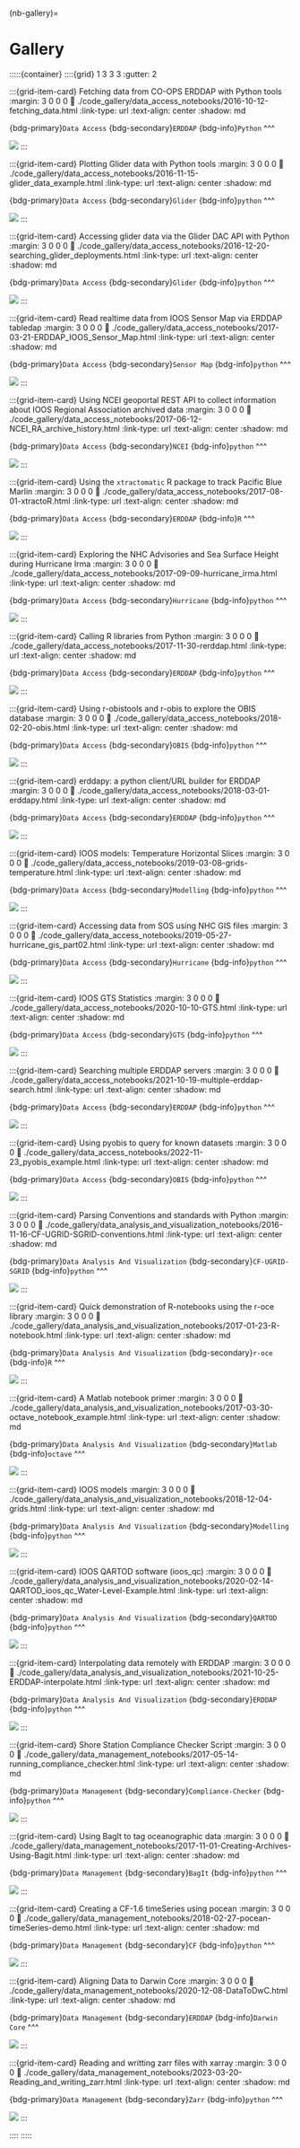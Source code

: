 (nb-gallery)=
# Gallery

:::::{container}
::::{grid} 1 3 3 3
:gutter: 2

:::{grid-item-card} Fetching data from CO-OPS ERDDAP with Python tools
:margin: 3 0 0 0
:link: ./code_gallery/data_access_notebooks/2016-10-12-fetching_data.html
:link-type: url
:text-align: center
:shadow: md

{bdg-primary}`Data Access`
{bdg-secondary}`ERDDAP`
{bdg-info}`Python`
^^^

<img src="images/2016-10-12-fetching_data.png"/>
:::

:::{grid-item-card} Plotting Glider data with Python tools
:margin: 3 0 0 0
:link: ./code_gallery/data_access_notebooks/2016-11-15-glider_data_example.html
:link-type: url
:text-align: center
:shadow: md

{bdg-primary}`Data Access`
{bdg-secondary}`Glider`
{bdg-info}`python`
^^^

<img src="images/2016-11-15-glider_data_example.png"/>
:::

:::{grid-item-card} Accessing glider data via the Glider DAC API with Python
:margin: 3 0 0 0
:link: ./code_gallery/data_access_notebooks/2016-12-20-searching_glider_deployments.html
:link-type: url
:text-align: center
:shadow: md

{bdg-primary}`Data Access`
{bdg-secondary}`Glider`
{bdg-info}`python`
^^^

<img src="images/2016-12-20-searching_glider_deployments.png"/>
:::

:::{grid-item-card} Read realtime data from IOOS Sensor Map via ERDDAP tabledap
:margin: 3 0 0 0
:link: ./code_gallery/data_access_notebooks/2017-03-21-ERDDAP_IOOS_Sensor_Map.html
:link-type: url
:text-align: center
:shadow: md

{bdg-primary}`Data Access`
{bdg-secondary}`Sensor Map`
{bdg-info}`python`
^^^

<img src="images/2017-03-21-ERDDAP_IOOS_Sensor_Map.png"/>
:::

:::{grid-item-card} Using NCEI geoportal REST API to collect information about IOOS Regional Association archived data
:margin: 3 0 0 0
:link: ./code_gallery/data_access_notebooks/2017-06-12-NCEI_RA_archive_history.html
:link-type: url
:text-align: center
:shadow: md

{bdg-primary}`Data Access`
{bdg-secondary}`NCEI`
{bdg-info}`python`
^^^

<img src="images/2017-06-12-NCEI_RA_archive_history.png"/>
:::

:::{grid-item-card} Using the `xtractomatic` R package to track Pacific Blue Marlin
:margin: 3 0 0 0
:link: ./code_gallery/data_access_notebooks/2017-08-01-xtractoR.html
:link-type: url
:text-align: center
:shadow: md

{bdg-primary}`Data Access`
{bdg-secondary}`ERDDAP`
{bdg-info}`R`
^^^

<img src="images/2017-08-01-xtractoR.png"/>
:::

:::{grid-item-card} Exploring the NHC Advisories and Sea Surface Height during Hurricane Irma
:margin: 3 0 0 0
:link: ./code_gallery/data_access_notebooks/2017-09-09-hurricane_irma.html
:link-type: url
:text-align: center
:shadow: md

{bdg-primary}`Data Access`
{bdg-secondary}`Hurricane`
{bdg-info}`python`
^^^

<img src="images/2017-09-09-hurricane_irma.png"/>
:::

:::{grid-item-card} Calling R libraries from Python
:margin: 3 0 0 0
:link: ./code_gallery/data_access_notebooks/2017-11-30-rerddap.html
:link-type: url
:text-align: center
:shadow: md

{bdg-primary}`Data Access`
{bdg-secondary}`ERDDAP`
{bdg-info}`python`
^^^

<img src="images/2017-11-30-rerddap.png"/>
:::

:::{grid-item-card} Using r-obistools and r-obis to explore the OBIS database
:margin: 3 0 0 0
:link: ./code_gallery/data_access_notebooks/2018-02-20-obis.html
:link-type: url
:text-align: center
:shadow: md

{bdg-primary}`Data Access`
{bdg-secondary}`OBIS`
{bdg-info}`python`
^^^

<img src="images/2018-02-20-obis.png"/>
:::

:::{grid-item-card} erddapy: a python client/URL builder for ERDDAP
:margin: 3 0 0 0
:link: ./code_gallery/data_access_notebooks/2018-03-01-erddapy.html
:link-type: url
:text-align: center
:shadow: md

{bdg-primary}`Data Access`
{bdg-secondary}`ERDDAP`
{bdg-info}`python`
^^^

<img src="images/2018-03-01-erddapy.png"/>
:::

:::{grid-item-card} IOOS models: Temperature Horizontal Slices
:margin: 3 0 0 0
:link: ./code_gallery/data_access_notebooks/2019-03-08-grids-temperature.html
:link-type: url
:text-align: center
:shadow: md

{bdg-primary}`Data Access`
{bdg-secondary}`Modelling`
{bdg-info}`python`
^^^

<img src="images/2019-03-08-grids-temperature.png"/>
:::

:::{grid-item-card} Accessing data from SOS using NHC GIS files
:margin: 3 0 0 0
:link: ./code_gallery/data_access_notebooks/2019-05-27-hurricane_gis_part02.html
:link-type: url
:text-align: center
:shadow: md

{bdg-primary}`Data Access`
{bdg-secondary}`Hurricane`
{bdg-info}`python`
^^^

<img src="images/placeholder.png"/>
:::

:::{grid-item-card} IOOS GTS Statistics
:margin: 3 0 0 0
:link: ./code_gallery/data_access_notebooks/2020-10-10-GTS.html
:link-type: url
:text-align: center
:shadow: md

{bdg-primary}`Data Access`
{bdg-secondary}`GTS`
{bdg-info}`python`
^^^

<img src="images/2020-10-10-GTS.png"/>
:::

:::{grid-item-card} Searching multiple ERDDAP servers
:margin: 3 0 0 0
:link: ./code_gallery/data_access_notebooks/2021-10-19-multiple-erddap-search.html
:link-type: url
:text-align: center
:shadow: md

{bdg-primary}`Data Access`
{bdg-secondary}`ERDDAP`
{bdg-info}`python`
^^^

<img src="images/placeholder.png"/>
:::

:::{grid-item-card} Using pyobis to query for known datasets
:margin: 3 0 0 0
:link: ./code_gallery/data_access_notebooks/2022-11-23_pyobis_example.html
:link-type: url
:text-align: center
:shadow: md

{bdg-primary}`Data Access`
{bdg-secondary}`OBIS`
{bdg-info}`python`
^^^

<img src="images/2022-11-23_pyobis_example.png"/>
:::

:::{grid-item-card} Parsing Conventions and standards with Python
:margin: 3 0 0 0
:link: ./code_gallery/data_analysis_and_visualization_notebooks/2016-11-16-CF-UGRID-SGRID-conventions.html
:link-type: url
:text-align: center
:shadow: md

{bdg-primary}`Data Analysis And Visualization`
{bdg-secondary}`CF-UGRID-SGRID`
{bdg-info}`python`
^^^

<img src="images/2016-11-16-CF-UGRID-SGRID-conventions.png"/>
:::

:::{grid-item-card} Quick demonstration of R-notebooks using the r-oce library
:margin: 3 0 0 0
:link: ./code_gallery/data_analysis_and_visualization_notebooks/2017-01-23-R-notebook.html
:link-type: url
:text-align: center
:shadow: md

{bdg-primary}`Data Analysis And Visualization`
{bdg-secondary}`r-oce`
{bdg-info}`R`
^^^

<img src="images/2017-01-23-R-notebook.png"/>
:::

:::{grid-item-card} A Matlab notebook primer
:margin: 3 0 0 0
:link: ./code_gallery/data_analysis_and_visualization_notebooks/2017-03-30-octave_notebook_example.html
:link-type: url
:text-align: center
:shadow: md

{bdg-primary}`Data Analysis And Visualization`
{bdg-secondary}`Matlab`
{bdg-info}`octave`
^^^

<img src="images/2017-03-30-octave_notebook_example.png"/>
:::

:::{grid-item-card} IOOS models
:margin: 3 0 0 0
:link: ./code_gallery/data_analysis_and_visualization_notebooks/2018-12-04-grids.html
:link-type: url
:text-align: center
:shadow: md

{bdg-primary}`Data Analysis And Visualization`
{bdg-secondary}`Modelling`
{bdg-info}`python`
^^^

<img src="images/2018-12-04-grids.png"/>
:::

:::{grid-item-card} IOOS QARTOD software (ioos_qc)
:margin: 3 0 0 0
:link: ./code_gallery/data_analysis_and_visualization_notebooks/2020-02-14-QARTOD_ioos_qc_Water-Level-Example.html
:link-type: url
:text-align: center
:shadow: md

{bdg-primary}`Data Analysis And Visualization`
{bdg-secondary}`QARTOD`
{bdg-info}`python`
^^^

<img src="images/2020-02-14-QARTOD_ioos_qc_Water-Level-Example.png"/>
:::

:::{grid-item-card} Interpolating data remotely with ERDDAP
:margin: 3 0 0 0
:link: ./code_gallery/data_analysis_and_visualization_notebooks/2021-10-25-ERDDAP-interpolate.html
:link-type: url
:text-align: center
:shadow: md

{bdg-primary}`Data Analysis And Visualization`
{bdg-secondary}`ERDDAP`
{bdg-info}`python`
^^^

<img src="images/2021-10-25-ERDDAP-interpolate.png"/>
:::

:::{grid-item-card} Shore Station Compliance Checker Script
:margin: 3 0 0 0
:link: ./code_gallery/data_management_notebooks/2017-05-14-running_compliance_checker.html
:link-type: url
:text-align: center
:shadow: md

{bdg-primary}`Data Management`
{bdg-secondary}`Compliance-Checker`
{bdg-info}`python`
^^^

<img src="images/placeholder.png"/>
:::

:::{grid-item-card} Using BagIt to tag oceanographic data
:margin: 3 0 0 0
:link: ./code_gallery/data_management_notebooks/2017-11-01-Creating-Archives-Using-Bagit.html
:link-type: url
:text-align: center
:shadow: md

{bdg-primary}`Data Management`
{bdg-secondary}`BagIt`
{bdg-info}`python`
^^^

<img src="images/placeholder.png"/>
:::

:::{grid-item-card} Creating a CF-1.6 timeSeries using pocean
:margin: 3 0 0 0
:link: ./code_gallery/data_management_notebooks/2018-02-27-pocean-timeSeries-demo.html
:link-type: url
:text-align: center
:shadow: md

{bdg-primary}`Data Management`
{bdg-secondary}`CF`
{bdg-info}`python`
^^^

<img src="images/2018-02-27-pocean-timeSeries-demo.png"/>
:::

:::{grid-item-card} Aligning Data to Darwin Core
:margin: 3 0 0 0
:link: ./code_gallery/data_management_notebooks/2020-12-08-DataToDwC.html
:link-type: url
:text-align: center
:shadow: md

{bdg-primary}`Data Management`
{bdg-secondary}`ERDDAP`
{bdg-info}`Darwin Core`
^^^

<img src="images/placeholder.png"/>
:::

:::{grid-item-card} Reading and writting zarr files with xarray
:margin: 3 0 0 0
:link: ./code_gallery/data_management_notebooks/2023-03-20-Reading_and_writing_zarr.html
:link-type: url
:text-align: center
:shadow: md

{bdg-primary}`Data Management`
{bdg-secondary}`Zarr`
{bdg-info}`python`
^^^

<img src="images/2023-03-20-Reading_and_writing_zarr.png"/>
:::

::::
:::::
